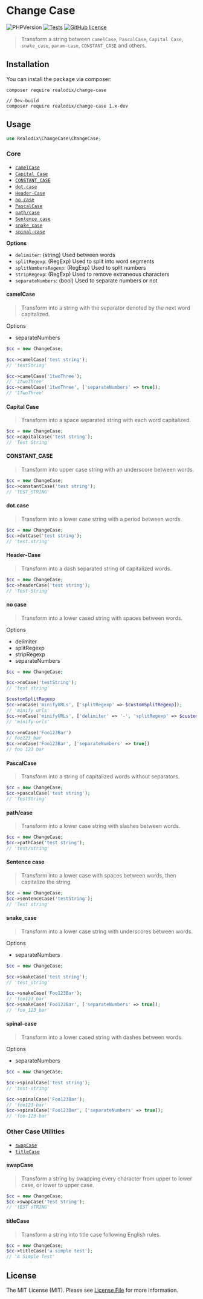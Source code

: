# Change Case

![PHPVersion](https://img.shields.io/badge/PHP-^7.4|^8-777BB4.svg?style=flat-square)
[![Tests](https://github.com/realodix/change-case/actions/workflows/tests.yml/badge.svg)](https://github.com/realodix/change-case/actions/workflows/tests.yml)
[![GitHub license](https://img.shields.io/github/license/realodix/change-case)](/LICENSE)

> Transform a string between `camelCase`, `PascalCase`, `Capital Case`, `snake_case`, `param-case`, `CONSTANT_CASE` and others.

## Installation

You can install the package via composer:

```
composer require realodix/change-case

// Dev-build
composer require realodix/change-case 1.x-dev
```

## Usage

```php
use Realodix\ChangeCase\ChangeCase;
```

### Core

- [`camelCase`](#camelcase)
- [`Capital Case`](#capital-case)
- [`CONSTANT_CASE`](#constant_case)
- [`dot.case`](#dotcase)
- [`Header-Case`](#header-case)
- [`no case`](#no-case)
- [`PascalCase`](#pascalcase)
- [`path/case`](#pathcase)
- [`Sentence case`](#sentence-case)
- [`snake_case`](#snake_case)
- [`spinal-case`](#spinal-case)

**Options**
- `delimiter`: (string) Used between words
- `splitRegexp`: (RegExp) Used to split into word segments
- `splitNumbersRegexp`: (RegExp) Used to split numbers
- `stripRegexp`: (RegExp) Used to remove extraneous characters
- `separateNumbers`: (bool) Used to separate numbers or not

#### camelCase

> Transform into a string with the separator denoted by the next word capitalized.

Options
- separateNumbers

```php
$cc = new ChangeCase;

$cc->camelCase('test string');
// 'testString'

$cc->camelCase('1twoThree');
// '1twoThree'
$cc->camelCase('1twoThree', ['separateNumbers' => true]);
// '1TwoThree'
```

#### Capital Case

> Transform into a space separated string with each word capitalized.

```php
$cc = new ChangeCase;
$cc->capitalCase('test string');
// 'Test String'
```

#### CONSTANT_CASE

> Transform into upper case string with an underscore between words.

```php
$cc = new ChangeCase;
$cc->constantCase('test string');
// 'TEST_STRING'
```

#### dot.case

> Transform into a lower case string with a period between words.

```php
$cc = new ChangeCase;
$cc->dotCase('test string');
// 'test.string'
```

#### Header-Case

> Transform into a dash separated string of capitalized words.

```php
$cc = new ChangeCase;
$cc->headerCase('test string');
// 'Test-String'
```

#### no case

> Transform into a lower cased string with spaces between words.

Options
- delimiter
- splitRegexp
- stripRegexp
- separateNumbers

```php
$cc = new ChangeCase;

$cc->noCase('testString');
// 'test string'

$customSplitRegexp
$cc->noCase('minifyURLs', ['splitRegexp' => $customSplitRegexp]);
// 'minify urls'
$cc->noCase('minifyURLs', ['delimiter' => '-', 'splitRegexp' => $customSplitRegexp]);
// 'minify-urls'

$cc->noCase('Foo123Bar')
// foo123 bar
$cc->noCase('Foo123Bar', ['separateNumbers' => true])
// foo 123 bar
```

#### PascalCase

> Transform into a string of capitalized words without separators.


```php
$cc = new ChangeCase;
$cc->pascalCase('test string');
// 'TestString'
```

#### path/case

> Transform into a lower case string with slashes between words.

```php
$cc = new ChangeCase;
$cc->pathCase('test string');
// 'test/string'
```

#### Sentence case

> Transform into a lower case with spaces between words, then capitalize the string.

```php
$cc = new ChangeCase;
$cc->sentenceCase('testString');
// 'Test string'
```

#### snake_case

> Transform into a lower case string with underscores between words.

Options
- separateNumbers

```php
$cc = new ChangeCase;

$cc->snakeCase('test string');
// 'test_string'

$cc->snakeCase('Foo123Bar');
// 'foo123_bar'
$cc->snakeCase('Foo123Bar', ['separateNumbers' => true]);
// 'foo_123_bar'
```

#### spinal-case

> Transform into a lower cased string with dashes between words.

Options
- separateNumbers

```php
$cc = new ChangeCase;

$cc->spinalCase('test string');
// 'test-string'

$cc->spinalCase('Foo123Bar');
// 'foo123-bar'
$cc->spinalCase('Foo123Bar', ['separateNumbers' => true]);
// 'foo-123-bar'
```

### Other Case Utilities

- [`swapCase`](#swapcase)
- [`titleCase`](#titlecase)

#### swapCase

> Transform a string by swapping every character from upper to lower case, or lower to upper case.

```php
$cc = new ChangeCase;
$cc->swapCase('Test String');
// 'tEST sTRING'
```

#### titleCase

> Transform a string into title case following English rules.

```php
$cc = new ChangeCase;
$cc->titleCase('a simple test');
// 'A Simple Test'
```

## License
The MIT License (MIT). Please see [License File](/LICENSE) for more information.

